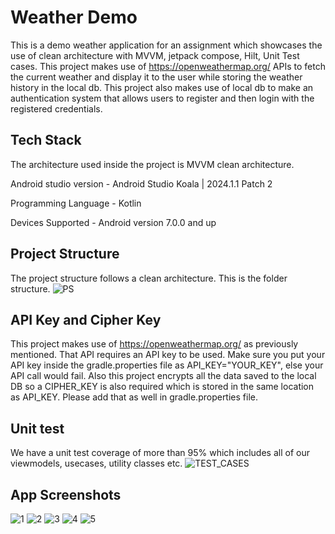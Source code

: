 
# Weather Demo

This is a demo weather application for an assignment which showcases the use of clean architecture with MVVM, jetpack compose, Hilt, Unit Test cases.
This project makes use of https://openweathermap.org/ APIs to fetch the current weather and display it to the user while storing the weather history in the local db. This project also makes use of local db to make an authentication system that allows users to register and then login with the registered credentials.


## Tech Stack
The architecture used inside the project is MVVM clean architecture.

Android studio version - Android Studio Koala | 2024.1.1 Patch 2

Programming Language - Kotlin

Devices Supported - Android version 7.0.0 and up
## Project Structure

The project structure follows a clean architecture. This is the folder structure.
![PS](https://i.ibb.co/fvZPYvN/Screenshot-2024-10-09-at-6-17-51-AM.png)
## API Key and Cipher Key
This project makes use of https://openweathermap.org/ as previously mentioned. That API requires an API key to be used. Make sure you put your API key inside the gradle.properties file as API_KEY="YOUR_KEY", else your API call would fail.
Also this project encrypts all the data saved to the local DB so a CIPHER_KEY is also required which is stored in the same location as API_KEY. Please add that as well in gradle.properties file.
## Unit test
We have a unit test coverage of more than 95% which includes all of our viewmodels, usecases, utility classes etc.
![TEST_CASES](https://i.ibb.co/CK6LdZt/Untitled-design.png)
## App Screenshots
![1](https://i.ibb.co/HhGTmzY/Screenshot-2024-10-08-17-36-20-316-com-example-weatherapp.jpg)
![2](https://i.ibb.co/Dw8f85P/Screenshot-2024-10-08-17-36-33-100-com-example-weatherapp.jpg)
![3](https://i.ibb.co/rFNPX3W/Screenshot-2024-10-08-17-36-37-399-com-example-weatherapp.jpg)
![4](https://i.ibb.co/znbxtBL/Screenshot-2024-10-09-06-05-19-479-com-example-weatherapp.jpg)
![5](https://i.ibb.co/JC39PfT/Screenshot-2024-10-09-06-05-23-185-com-example-weatherapp.jpg)